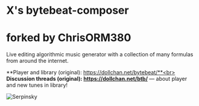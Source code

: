 # X's bytebeat-composer
# forked by ChrisORM380
Live editing algorithmic music generator with a collection of many formulas from around the internet.

**Player and library (original): https://dollchan.net/bytebeat/**<br>
**Discussion threads (original): https://dollchan.net/btb/** &mdash; about player and new tunes in library!

![Serpinsky](https://user-images.githubusercontent.com/1059874/174153211-6e408635-4286-4128-8fcc-78f60d165465.png)
